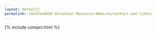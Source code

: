 ```yaml
---
layout: default2
permalink: /GetFoodUSA-Volunteer-Resource-Website/contact-and-links/
---
```


{% include contact.html %}